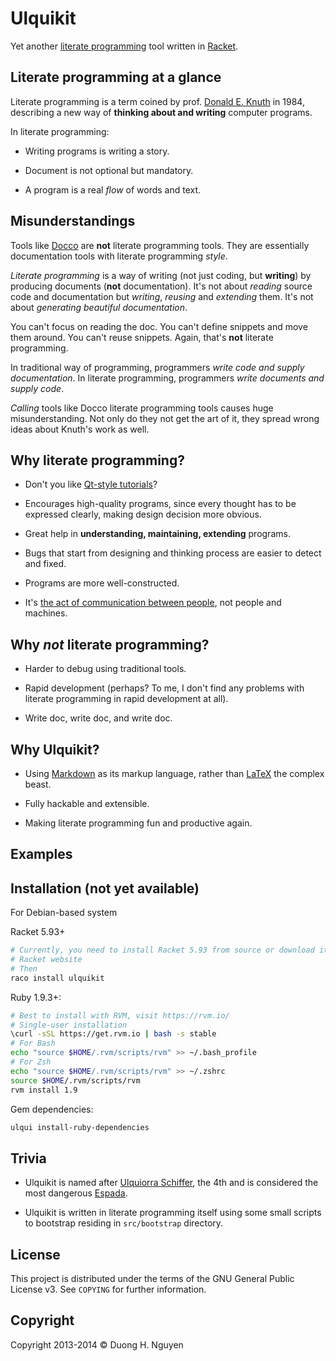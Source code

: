 # Ulquikit #

Yet another
[literate programming](http://en.wikipedia.org/wiki/Literate_programming) tool
written in [Racket](http://racket-lang.org/).

## Literate programming at a glance ##

Literate programming is a term coined by
prof. [Donald E. Knuth](http://en.wikipedia.org/wiki/Donald_Knuth) in 1984,
describing a new way of **thinking about and writing** computer programs.

In literate programming:

* Writing programs is writing a story.

* Document is not optional but mandatory.

* A program is a real *flow* of words and text.

## Misunderstandings ##

Tools like [Docco](http://jashkenas.github.io/docco/) are **not** literate
programming tools.  They are essentially documentation tools with literate
programming *style*.

*Literate programming* is a way of writing (not just coding, but **writing**)
by producing documents (**not** documentation).  It's not about *reading*
source code and documentation but *writing*, *reusing* and *extending* them.
It's not about *generating beautiful documentation*.

You can't focus on reading the doc.  You can't define snippets and move them
around.  You can't reuse snippets.  Again, that's **not** literate
programming.

In traditional way of programming, programmers *write code and supply
documentation*.  In literate programming, programmers *write documents and
supply code*.

*Calling* tools like Docco literate programming tools causes huge
misunderstanding.  Not only do they not get the art of it, they spread wrong
ideas about Knuth's work as well.

## Why literate programming? ##

* Don't you like
  [Qt-style tutorials](http://qt-project.org/doc/qt-5.0/qtdoc/qtexamplesandtutorials.html)?

* Encourages high-quality programs, since every thought has to be expressed
  clearly, making design decision more obvious.

* Great help in **understanding, maintaining, extending** programs.

* Bugs that start from designing and thinking process are easier to detect and
  fixed.

* Programs are more well-constructed.

* It's
  [the act of communication between people](https://www.youtube.com/watch?v=Av0PQDVTP4A),
  not people and machines.

## Why *not* literate programming? ##

* Harder to debug using traditional tools.

* Rapid development (perhaps?  To me, I don't find any problems with literate
  programming in rapid development at all).

* Write doc, write doc, and write doc.

## Why Ulquikit? ##

* Using [Markdown](http://en.wikipedia.org/wiki/Markdown) as its markup
  language, rather than [LaTeX](http://en.wikipedia.org/wiki/LaTeX) the
  complex beast.

* Fully hackable and extensible.

* Making literate programming fun and productive again.

## Examples ##

## Installation (not yet available) ##

For Debian-based system

Racket 5.93+

```sh
# Currently, you need to install Racket 5.93 from source or download it from
# Racket website
# Then
raco install ulquikit
```

Ruby 1.9.3+:

```sh
# Best to install with RVM, visit https://rvm.io/
# Single-user installation
\curl -sSL https://get.rvm.io | bash -s stable
# For Bash
echo "source $HOME/.rvm/scripts/rvm" >> ~/.bash_profile
# For Zsh
echo "source $HOME/.rvm/scripts/rvm" >> ~/.zshrc
source $HOME/.rvm/scripts/rvm
rvm install 1.9
```

Gem dependencies:

```sh
ulqui install-ruby-dependencies
```

## Trivia ##

* Ulquikit is named after
  [Ulquiorra Schiffer](http://en.wikipedia.org/wiki/Ulquiorra#Ulquiorra_Schiffer),
  the 4th and is considered the most dangerous
  [Espada](http://en.wikipedia.org/wiki/Ulquiorra#Espada).

* Ulquikit is written in literate programming itself using some small scripts
  to bootstrap residing in `src/bootstrap` directory.

## License ##

This project is distributed under the terms of the GNU General Public
License v3.  See `COPYING` for further information.

## Copyright ##

Copyright 2013-2014 © Duong H. Nguyen <cmpitg AT gmailDOTcom>
